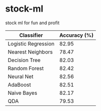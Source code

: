 # stock-ml
stock ml for fun and profit

| Classifier | Accuracy (%) |
| --- | --- |
| Logistic Regression | 82.95 |
| Nearest Neighbors | 78.47 |
| Decision Tree | 82.03 |
| Random Forest | 82.42 |
| Neural Net | 82.56 |
| AdaBoost | 82.51 |
| Naive Bayes | 82.17 |
| QDA | 79.53 |
